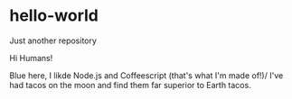 # hello-world
Just another repository

Hi Humans!

Blue here, I likde Node.js and Coffeescript (that's what I'm made of!)/
I've had tacos on the moon and find them far superior to Earth tacos.
